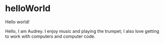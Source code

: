 # helloWorld
Hello world!

Hello, I am Audrey. I enjoy music and playing the trumpet; I also love getting to work with computers and computer code.

